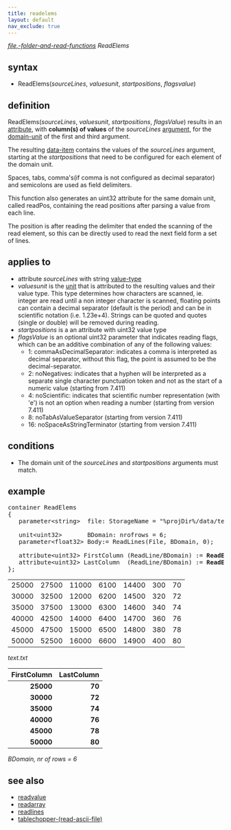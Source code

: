 ```yaml
---
title: readelems
layout: default
nav_exclude: true
---
```

*[file,-folder-and-read-functions](file,-folder-and-read-functions) ReadElems*

## syntax

- ReadElems(*sourceLines*, *valuesunit*, *startpositions*, *flagsvalue*)

## definition

ReadElems(*sourceLines*, *valuesunit*, *startpositions*, *flagsValue*) results in an [attribute](attribute), with **column(s) of values** of the *sourceLines* [argument](argument), for the [domain-unit](domain-unit) of the first and third argument.

The resulting [data-item](data-item) contains the values of the *sourceLines* argument, starting at the *startpositions* that need to be configured for each element of the domain unit.

Spaces, tabs, comma's(if comma is not configured as decimal separator) and semicolons are used as field delimiters.

This function also generates an uint32 attribute for the same domain unit, called readPos, containing the read positions after parsing a value from each line.

The position is after reading the delimiter that ended the scanning of the read element, so this can be directly used to read the next field form a set of lines.

## applies to

- attribute *sourceLines* with string [value-type](value-type)
- *valuesunit* is the [unit](unit) that is attributed to the resulting values and their value type. This type determines how characters are scanned, ie. integer are read until a non integer character is scanned, floating points can contain a decimal separator (default is the period) and can be in scientific notation (i.e. 1.23e+4). Strings can be quoted and quotes (single or double) will be removed during reading.
- *startpositions* is a an attribute with uint32 value type
- *flagsValue* is an optional uint32 parameter that indicates reading flags, which can be an additive combination of any of the following values:
    - 1: commaAsDecimalSeparator: indicates a comma is interpreted as decimal separator, without this flag, the point is assumed to be the decimal-separator.
    - 2: noNegatives: indicates that a hyphen will be interpreted as a separate single character punctuation token and not as the start of a numeric value (starting from 7.411)
    - 4: noScientific: indicates that scientific number representation (with 'e') is not an option when reading a number (starting from version 7.411)
    - 8: noTabAsValueSeparator (starting from version 7.411)
    - 16: noSpaceAsStringTerminator (starting from version 7.411)

## conditions

- The domain unit of the *sourceLines* and *startpositions* arguments must match.

## example

<pre>
container ReadElems
{
   parameter&lt;string&gt;  file: StorageName = "%projDir%/data/text.txt",  StorageType = "str";

   unit&lt;uint32&gt;       BDomain: nrofrows = 6;
   parameter&lt;float32&gt; Body:= ReadLines(File, BDomain, 0);

   attribute&lt;uint32&gt; FirstColumn (ReadLine/BDomain) := <B>ReadElems(</B>Body, uint32, const(0, BDomain)<B>)</B>;
   attribute&lt;uint32&gt; LastColumn  (ReadLine/BDomain) := <B>ReadElems(</B>Body, uint32, FirstColumn/readPos<B>)</B>;
};
</pre>

|       |       |       |      |       |     |     |
|------:|------:|------:|-----:|------:|----:|----:|
| 25000 | 27500 | 11000 | 6100 | 14400 | 300 | 70  |
| 30000 | 32500 | 12000 | 6200 | 14500 | 320 | 72  |
| 35000 | 37500 | 13000 | 6300 | 14600 | 340 | 74  |
| 40000 | 42500 | 14000 | 6400 | 14700 | 360 | 76  |
| 45000 | 47500 | 15000 | 6500 | 14800 | 380 | 78  |
| 50000 | 52500 | 16000 | 6600 | 14900 | 400 | 80  |

*text.txt*

| **FirstColumn** | **LastColumn** |
|----------------:|---------------:|
| **25000**       | **70**         |
| **30000**       | **72**         |
| **35000**       | **74**         |
| **40000**       | **76**         |
| **45000**       | **78**         |
| **50000**       | **80**         |

*BDomain, nr of rows = 6*

## see also

- [readvalue](readvalue)
- [readarray](readarray)
- [readlines](readlines)
- [tablechopper-(read-ascii-file)](tablechopper-(read-ascii-file))